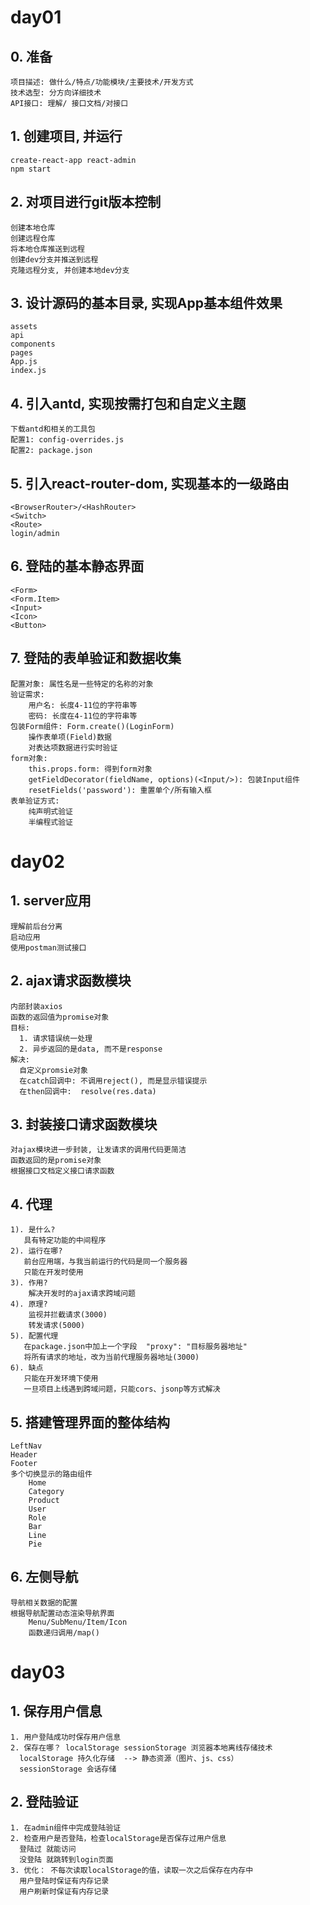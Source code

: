 # day01
## 0. 准备
    项目描述: 做什么/特点/功能模块/主要技术/开发方式
    技术选型: 分方向详细技术
    API接口: 理解/ 接口文档/对接口

## 1. 创建项目, 并运行
	create-react-app react-admin
	npm start

## 2. 对项目进行git版本控制
	创建本地仓库
	创建远程仓库
	将本地仓库推送到远程
	创建dev分支并推送到远程
	克隆远程分支, 并创建本地dev分支

## 3. 设计源码的基本目录, 实现App基本组件效果
	assets	
	api
	components
	pages
	App.js
	index.js

## 4. 引入antd, 实现按需打包和自定义主题
	下载antd和相关的工具包
	配置1: config-overrides.js
	配置2: package.json

## 5. 引入react-router-dom, 实现基本的一级路由
	<BrowserRouter>/<HashRouter>
	<Switch>
	<Route>
	login/admin

## 6. 登陆的基本静态界面
	<Form>
	<Form.Item>
	<Input>
	<Icon>
	<Button>

## 7. 登陆的表单验证和数据收集
	配置对象: 属性名是一些特定的名称的对象
	验证需求:
		用户名: 长度4-11位的字符串等
		密码: 长度在4-11位的字符串等
	包装Form组件: Form.create()(LoginForm)
		操作表单项(Field)数据
		对表达项数据进行实时验证
	form对象:
		this.props.form: 得到form对象
		getFieldDecorator(fieldName, options)(<Input/>): 包装Input组件
		resetFields('password'): 重置单个/所有输入框
	表单验证方式:
		纯声明式验证
		半编程式验证
		
# day02
## 1. server应用
    理解前后台分离
    启动应用
    使用postman测试接口

## 2. ajax请求函数模块
	内部封装axios
    函数的返回值为promise对象
    目标:
      1. 请求错误统一处理
      2. 异步返回的是data, 而不是response
    解决: 
      自定义promsie对象
      在catch回调中: 不调用reject(), 而是显示错误提示
      在then回调中:  resolve(res.data)
      
## 3. 封装接口请求函数模块
    对ajax模块进一步封装, 让发请求的调用代码更简洁
    函数返回的是promise对象
    根据接口文档定义接口请求函数
    
## 4. 代理
    1). 是什么?
       具有特定功能的中间程序
    2). 运行在哪?
       前台应用端，与我当前运行的代码是同一个服务器
       只能在开发时使用
    3). 作用?
        解决开发时的ajax请求跨域问题
    4). 原理?
        监视并拦截请求(3000)
        转发请求(5000)
    5). 配置代理
       在package.json中加上一个字段  "proxy": "目标服务器地址"
       将所有请求的地址，改为当前代理服务器地址(3000)
    6). 缺点
       只能在开发环境下使用 
       一旦项目上线遇到跨域问题，只能cors、jsonp等方式解决 
    
## 5. 搭建管理界面的整体结构
    LeftNav
    Header
    Footer
    多个切换显示的路由组件
        Home
        Category
        Product
        User
        Role
        Bar
        Line
        Pie

## 6. 左侧导航
    导航相关数据的配置
    根据导航配置动态渲染导航界面
        Menu/SubMenu/Item/Icon
        函数递归调用/map()
# day03
## 1. 保存用户信息
    1. 用户登陆成功时保存用户信息
    2. 保存在哪？ localStorage sessionStorage 浏览器本地离线存储技术
      localStorage 持久化存储  --> 静态资源（图片、js、css）
      sessionStorage 会话存储

## 2. 登陆验证
    1. 在admin组件中完成登陆验证
    2. 检查用户是否登陆，检查localStorage是否保存过用户信息
      登陆过 就能访问
      没登陆 就跳转到login页面
    3. 优化： 不每次读取localStorage的值，读取一次之后保存在内存中
      用户登陆时保证有内存记录
      用户刷新时保证有内存记录
